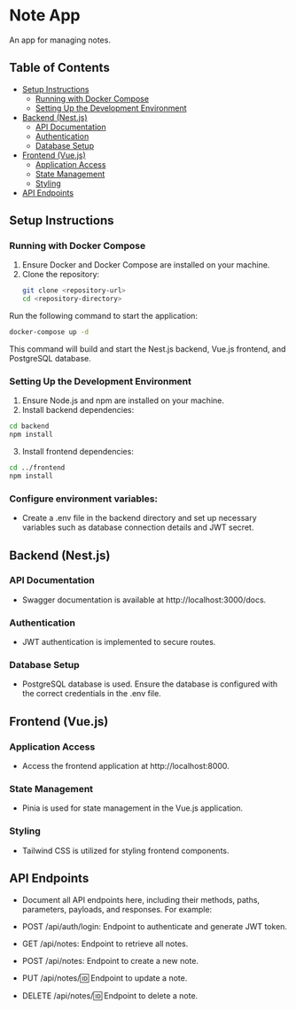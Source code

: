 # Note App

An app for managing notes.

## Table of Contents

- [Setup Instructions](#setup-instructions)
  - [Running with Docker Compose](#running-with-docker-compose)
  - [Setting Up the Development Environment](#setting-up-the-development-environment)
- [Backend (Nest.js)](#backend-nestjs)
  - [API Documentation](#api-documentation)
  - [Authentication](#authentication)
  - [Database Setup](#database-setup)
- [Frontend (Vue.js)](#frontend-vuejs)
  - [Application Access](#application-access)
  - [State Management](#state-management)
  - [Styling](#styling)
- [API Endpoints](#api-endpoints)

## Setup Instructions

### Running with Docker Compose

1. Ensure Docker and Docker Compose are installed on your machine.
2. Clone the repository:
   ```bash
   git clone <repository-url>
   cd <repository-directory>

Run the following command to start the application:

```bash
docker-compose up -d
```
This command will build and start the Nest.js backend, Vue.js frontend, and PostgreSQL database.


### Setting Up the Development Environment
1. Ensure Node.js and npm are installed on your machine.
2. Install backend dependencies:

```bash
cd backend
npm install
```

3. Install frontend dependencies:

```bash
cd ../frontend
npm install
```

### Configure environment variables:

- Create a .env file in the backend directory and set up necessary variables such as database connection details and JWT secret.


## Backend (Nest.js)

### API Documentation
- Swagger documentation is available at http://localhost:3000/docs.

### Authentication
- JWT authentication is implemented to secure routes.

### Database Setup
- PostgreSQL database is used. Ensure the database is configured with the correct credentials in the .env file.

## Frontend (Vue.js)

### Application Access
- Access the frontend application at http://localhost:8000.

### State Management
- Pinia is used for state management in the Vue.js application.

### Styling
- Tailwind CSS is utilized for styling frontend components.

## API Endpoints

- Document all API endpoints here, including their methods, paths, parameters, payloads, and responses. For example:

- POST /api/auth/login: Endpoint to authenticate and generate JWT token.
- GET /api/notes: Endpoint to retrieve all notes.
- POST /api/notes: Endpoint to create a new note.
- PUT /api/notes/:id: Endpoint to update a note.
- DELETE /api/notes/:id: Endpoint to delete a note.